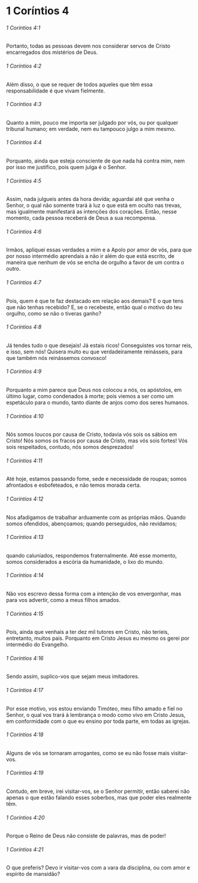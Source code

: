 # 1 Coríntios 4

###### 1 Coríntios 4:1

Portanto, todas as pessoas devem nos considerar servos de Cristo encarregados dos mistérios de Deus.

###### 1 Coríntios 4:2

Além disso, o que se requer de todos aqueles que têm essa responsabilidade é que vivam fielmente.

###### 1 Coríntios 4:3

Quanto a mim, pouco me importa ser julgado por vós, ou por qualquer tribunal humano; em verdade, nem eu tampouco julgo a mim mesmo.

###### 1 Coríntios 4:4

Porquanto, ainda que esteja consciente de que nada há contra mim, nem por isso me justifico, pois quem julga é o Senhor.

###### 1 Coríntios 4:5

Assim, nada julgueis antes da hora devida; aguardai até que venha o Senhor, o qual não somente trará à luz o que está em oculto nas trevas, mas igualmente manifestará as intenções dos corações. Então, nesse momento, cada pessoa receberá de Deus a sua recompensa.

###### 1 Coríntios 4:6

Irmãos, apliquei essas verdades a mim e a Apolo por amor de vós, para que por nosso intermédio aprendais a não ir além do que está escrito, de maneira que nenhum de vós se encha de orgulho a favor de um contra o outro.

###### 1 Coríntios 4:7

Pois, quem é que te faz destacado em relação aos demais? E o que tens que não tenhas recebido? E, se o recebeste, então qual o motivo do teu orgulho, como se não o tiveras ganho?

###### 1 Coríntios 4:8

Já tendes tudo o que desejais! Já estais ricos! Conseguistes vos tornar reis, e isso, sem nós! Quisera muito eu que verdadeiramente reinásseis, para que também nós reinássemos convosco!

###### 1 Coríntios 4:9

Porquanto a mim parece que Deus nos colocou a nós, os apóstolos, em último lugar, como condenados à morte; pois viemos a ser como um espetáculo para o mundo, tanto diante de anjos como dos seres humanos.

###### 1 Coríntios 4:10

Nós somos loucos por causa de Cristo, todavia vós sois os sábios em Cristo! Nós somos os fracos por causa de Cristo, mas vós sois fortes! Vós sois respeitados, contudo, nós somos desprezados!

###### 1 Coríntios 4:11

Até hoje, estamos passando fome, sede e necessidade de roupas; somos afrontados e esbofeteados, e não temos morada certa.

###### 1 Coríntios 4:12

Nos afadigamos de trabalhar arduamente com as próprias mãos. Quando somos ofendidos, abençoamos; quando perseguidos, não revidamos;

###### 1 Coríntios 4:13

quando caluniados, respondemos fraternalmente. Até esse momento, somos considerados a escória da humanidade, o lixo do mundo.

###### 1 Coríntios 4:14

Não vos escrevo dessa forma com a intenção de vos envergonhar, mas para vos advertir, como a meus filhos amados.

###### 1 Coríntios 4:15

Pois, ainda que venhais a ter dez mil tutores em Cristo, não teríeis, entretanto, muitos pais. Porquanto em Cristo Jesus eu mesmo os gerei por intermédio do Evangelho.

###### 1 Coríntios 4:16

Sendo assim, suplico-vos que sejam meus imitadores.

###### 1 Coríntios 4:17

Por esse motivo, vos estou enviando Timóteo, meu filho amado e fiel no Senhor, o qual vos trará à lembrança o modo como vivo em Cristo Jesus, em conformidade com o que eu ensino por toda parte, em todas as igrejas.

###### 1 Coríntios 4:18

Alguns de vós se tornaram arrogantes, como se eu não fosse mais visitar-vos.

###### 1 Coríntios 4:19

Contudo, em breve, irei visitar-vos, se o Senhor permitir, então saberei não apenas o que estão falando esses soberbos, mas que poder eles realmente têm.

###### 1 Coríntios 4:20

Porque o Reino de Deus não consiste de palavras, mas de poder!

###### 1 Coríntios 4:21

O que preferis? Devo ir visitar-vos com a vara da disciplina, ou com amor e espírito de mansidão?


